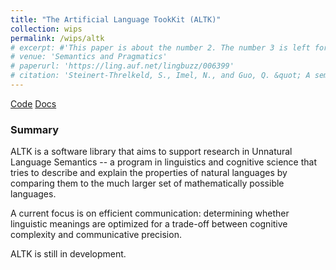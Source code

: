 ```yaml
---
title: "The Artificial Language TookKit (ALTK)"
collection: wips
permalink: /wips/altk
# excerpt: #'This paper is about the number 2. The number 3 is left for future work.' date: 
# venue: 'Semantics and Pragmatics'
# paperurl: 'https://ling.auf.net/lingbuzz/006399'
# citation: 'Steinert-Threlkeld, S., Imel, N., and Guo, Q. &quot; A semantic universal for modality.&quot; <i>Semantics and Pragmatics </i>. (under revision).'
---
```


[Code](https://github.com/nathimel/altk) [Docs](https://nathimel.github.io/altk/altk.html)

### Summary

ALTK is a software library that aims to support research in Unnatural Language Semantics -- a program in linguistics and cognitive science that tries to describe and explain the properties of natural languages by comparing them to the much larger set of mathematically possible languages.

A current focus is on efficient communication: determining whether linguistic meanings are optimized for a trade-off between cognitive complexity and communicative precision.

ALTK is still in development.
